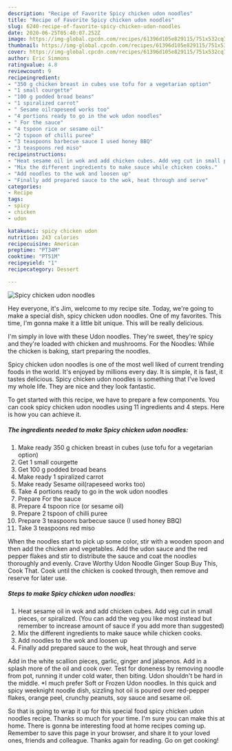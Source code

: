 ```yaml
---
description: "Recipe of Favorite Spicy chicken udon noodles"
title: "Recipe of Favorite Spicy chicken udon noodles"
slug: 6240-recipe-of-favorite-spicy-chicken-udon-noodles
date: 2020-06-25T05:40:07.252Z
image: https://img-global.cpcdn.com/recipes/61396d105e829115/751x532cq70/spicy-chicken-udon-noodles-recipe-main-photo.jpg
thumbnail: https://img-global.cpcdn.com/recipes/61396d105e829115/751x532cq70/spicy-chicken-udon-noodles-recipe-main-photo.jpg
cover: https://img-global.cpcdn.com/recipes/61396d105e829115/751x532cq70/spicy-chicken-udon-noodles-recipe-main-photo.jpg
author: Eric Simmons
ratingvalue: 4.8
reviewcount: 9
recipeingredient:
- "350 g chicken breast in cubes use tofu for a vegetarian option"
- "1 small courgette"
- "100 g podded broad beans"
- "1 spiralized carrot"
- " Sesame oilrapeseed works too"
- "4 portions ready to go in the wok udon noodles"
- " For the sauce"
- "4 tspoon rice or sesame oil"
- "2 tspoon of chilli puree"
- "3 teaspoons barbecue sauce I used honey BBQ"
- "3 teaspoons red miso"
recipeinstructions:
- "Heat sesame oil in wok and add chicken cubes. Add veg cut in small pieces, or spiralized. (You can add the veg you like most instead but remember to increase amount of sauce if you add more than suggested)"
- "Mix the different ingredients to make sauce while chicken cooks."
- "Add noodles to the wok and loosen up"
- "Finally add prepared sauce to the wok, heat through and serve"
categories:
- Recipe
tags:
- spicy
- chicken
- udon

katakunci: spicy chicken udon 
nutrition: 243 calories
recipecuisine: American
preptime: "PT34M"
cooktime: "PT51M"
recipeyield: "1"
recipecategory: Dessert

---
```



![Spicy chicken udon noodles](https://img-global.cpcdn.com/recipes/61396d105e829115/751x532cq70/spicy-chicken-udon-noodles-recipe-main-photo.jpg)

Hey everyone, it's Jim, welcome to my recipe site. Today, we're going to make a special dish, spicy chicken udon noodles. One of my favorites. This time, I'm gonna make it a little bit unique. This will be really delicious.

I&#39;m simply in love with these Udon noodles. They&#39;re sweet, they&#39;re spicy and they&#39;re loaded with chicken and mushrooms. For the Noodles: While the chicken is baking, start preparing the noodles.

Spicy chicken udon noodles is one of the most well liked of current trending foods in the world. It's enjoyed by millions every day. It is simple, it is fast, it tastes delicious. Spicy chicken udon noodles is something that I've loved my whole life. They are nice and they look fantastic.


To get started with this recipe, we have to prepare a few components. You can cook spicy chicken udon noodles using 11 ingredients and 4 steps. Here is how you can achieve it.

<!--inarticleads1-->

##### The ingredients needed to make Spicy chicken udon noodles:

1. Make ready 350 g chicken breast in cubes (use tofu for a vegetarian option)
1. Get 1 small courgette
1. Get 100 g podded broad beans
1. Make ready 1 spiralized carrot
1. Make ready  Sesame oil(rapeseed works too)
1. Take 4 portions ready to go in the wok udon noodles
1. Prepare  For the sauce
1. Prepare 4 tspoon rice (or sesame oil)
1. Prepare 2 tspoon of chilli puree
1. Prepare 3 teaspoons barbecue sauce (I used honey BBQ)
1. Take 3 teaspoons red miso


When the noodles start to pick up some color, stir with a wooden spoon and then add the chicken and vegetables. Add the udon sauce and the red pepper flakes and stir to distribute the sauce and coat the noodles thoroughly and evenly. Crave Worthy Udon Noodle Ginger Soup Buy This, Cook That. Cook until the chicken is cooked through, then remove and reserve for later use. 

<!--inarticleads2-->

##### Steps to make Spicy chicken udon noodles:

1. Heat sesame oil in wok and add chicken cubes. Add veg cut in small pieces, or spiralized. (You can add the veg you like most instead but remember to increase amount of sauce if you add more than suggested)
1. Mix the different ingredients to make sauce while chicken cooks.
1. Add noodles to the wok and loosen up
1. Finally add prepared sauce to the wok, heat through and serve


Add in the white scallion pieces, garlic, ginger and jalapenos. Add in a splash more of the oil and cook over. Test for doneness by removing noodle from pot, running it under cold water, then biting. Udon shouldn&#39;t be hard in the middle. *I much prefer Soft or Frozen Udon noodles. In this quick and spicy weeknight noodle dish, sizzling hot oil is poured over red-pepper flakes, orange peel, crunchy peanuts, soy sauce and sesame oil. 

So that is going to wrap it up for this special food spicy chicken udon noodles recipe. Thanks so much for your time. I'm sure you can make this at home. There is gonna be interesting food at home recipes coming up. Remember to save this page in your browser, and share it to your loved ones, friends and colleague. Thanks again for reading. Go on get cooking!
